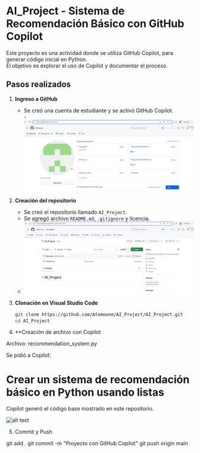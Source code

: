# AI_Project - Sistema de Recomendación Básico con GitHub Copilot

Este proyecto es una actividad  donde se utiliza GitHub Copilot, para generar código inicial en Python.  
El objetivo es explorar el uso de Copilot y documentar el proceso.

##  Pasos realizados

1. **Ingreso a GitHub**  
   - Se creó una cuenta de estudiante y se activó GitHub Copilot.  
   -![alt text](image.png)

2. **Creación del repositorio**  
   - Se creó el repositorio llamado `AI_Project`.  
   - Se agregó archivo `README.md`, `.gitignore` y licencia.  
   - ![alt text](image-1.png)

3. **Clonación en Visual Studio Code**  
   ```bash
   git clone https://github.com/Atomoone/AI_Project/AI_Project.git
   cd AI_Project


4. **Creación de archivo con Copilot

Archivo: recommendation_system.py

Se pidió a Copilot:

# Crear un sistema de recomendación básico en Python usando listas


Copilot generó el código base mostrado en este repositorio.

![alt text](image-2.png)

5. Commit y Push

git add .
git commit -m "Proyecto con GitHub Copilot"
git push origin main
